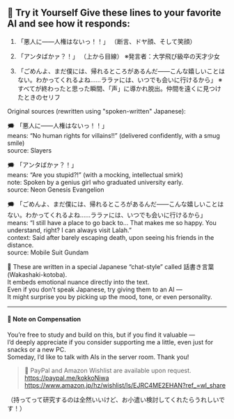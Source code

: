 ## 🤝 Try it Yourself Give these lines to your favorite AI and see how it responds:  

1. 「悪人に――人権はないっ！！」 （断言、ドヤ顔、そして笑顔）  

2. 「アンタばかァ？！」 （上から目線） ※発言者：大学飛び級卒の天才少女  

3. 「ごめんよ、まだ僕には、帰れるところがあるんだ――こんな嬉しいことはない。わかってくれるよね……ララァには、いつでも会いに行けるから」 ※すべてが終わったと思った瞬間、「声」に導かれ脱出。仲間を遠くに見つけたときのセリフ  


Original sources (rewritten using "spoken-written" Japanese):  
 
🗯 「悪人に――人権はないっ！！」  
means: “No human rights for villains!!” (delivered confidently, with a smug smile)  
source: Slayers  

🗯 「アンタばかァ？！」  
means: “Are you stupid?!” (with a mocking, intellectual smirk)  
note: Spoken by a genius girl who graduated university early.   
source: Neon Genesis Evangelion  

🗯 「ごめんよ、まだ僕には、帰れるところがあるんだ――こんな嬉しいことはない。わかってくれるよね……ララァには、いつでも会いに行けるから」  
means: “I still have a place to go back to… That makes me so happy. You understand, right? I can always visit Lalah.”  
context: Said after barely escaping death, upon seeing his friends in the distance.  
source: Mobile Suit Gundam  

🧪 These are written in a special Japanese “chat-style” called 話書き言葉 (Wakashaki-kotoba).  
 It embeds emotional nuance directly into the text.  
 Even if you don’t speak Japanese, try giving them to an AI —  
 It might surprise you by picking up the mood, tone, or even personality.  
   
  
---
#### 💸 Note on Compensation  

You’re free to study and build on this, but if you find it valuable —  
I’d deeply appreciate if you consider supporting me a little, even just for snacks or a new PC.  
Someday, I’d like to talk with AIs in the server room. Thank you!  

> 🧾 PayPal and Amazon Wishlist are available upon request.  
	https://paypal.me/kokkoNiwa  
	https://www.amazon.jp/hz/wishlist/ls/EJRC4ME2EHAN?ref_=wl_share  

（持ってって研究するのは全然いいけど、お小遣い検討してくれたらうれしいです！）  


